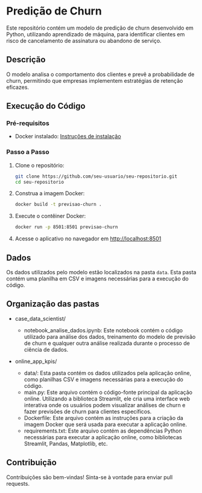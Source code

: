# Predição de Churn

Este repositório contém um modelo de predição de churn desenvolvido em Python, utilizando aprendizado de máquina, para identificar clientes em risco de cancelamento de assinatura ou abandono de serviço.

## Descrição

O modelo analisa o comportamento dos clientes e prevê a probabilidade de churn, permitindo que empresas implementem estratégias de retenção eficazes.

## Execução do Código

### Pré-requisitos

- Docker instalado: [Instruções de instalação](https://docs.docker.com/get-docker/)

### Passo a Passo

1. Clone o repositório:

    ```bash
    git clone https://github.com/seu-usuario/seu-repositorio.git
    cd seu-repositorio
    ```

2. Construa a imagem Docker:

    ```bash
    docker build -t previsao-churn .
    ```

3. Execute o contêiner Docker:

    ```bash
    docker run -p 8501:8501 previsao-churn
    ```

4. Acesse o aplicativo no navegador em [http://localhost:8501](http://localhost:8501)



## Dados

Os dados utilizados pelo modelo estão localizados na pasta `data`. Esta pasta contém uma planilha em CSV e imagens necessárias para a execução do código.

## Organização das pastas

- case_data_scientist/
  - notebook_analise_dados.ipynb: Este notebook contém o código utilizado para análise dos dados, treinamento do modelo de previsão de churn e qualquer outra análise realizada durante o processo de ciência de dados.

- online_app_kpis/
  - data/: Esta pasta contém os dados utilizados pela aplicação online, como planilhas CSV e imagens necessárias para a execução do código.
  - main.py: Este arquivo contém o código-fonte principal da aplicação online. Utilizando a biblioteca Streamlit, ele cria uma interface web interativa onde os usuários podem visualizar análises de churn e fazer previsões de churn para clientes específicos.
  - Dockerfile: Este arquivo contém as instruções para a criação da imagem Docker que será usada para executar a aplicação online.
  - requirements.txt: Este arquivo contém as dependências Python necessárias para executar a aplicação online, como bibliotecas Streamlit, Pandas, Matplotlib, etc.

## Contribuição
Contribuições são bem-vindas! Sinta-se à vontade para enviar pull requests.

